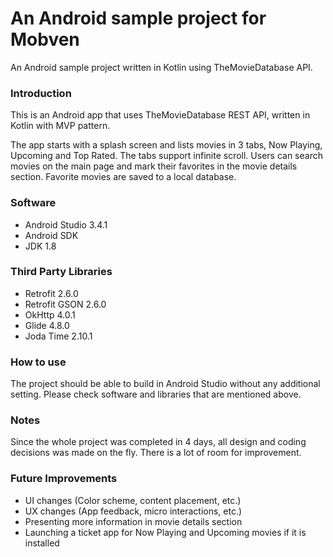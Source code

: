 # An Android sample project for Mobven
An Android sample project written in Kotlin using TheMovieDatabase API.

### Introduction
This is an Android app that uses TheMovieDatabase REST API, written in Kotlin with MVP pattern.

The app starts with a splash screen and lists movies in 3 tabs, Now Playing, Upcoming and Top Rated. The tabs support infinite scroll. Users can search movies on the main page and mark their favorites in the movie details section. Favorite movies are saved to a local database.

### Software
- Android Studio 3.4.1
- Android SDK
- JDK 1.8

### Third Party Libraries
- Retrofit 2.6.0
- Retrofit GSON 2.6.0
- OkHttp 4.0.1
- Glide 4.8.0
- Joda Time 2.10.1

### How to use
The project should be able to build in Android Studio without any additional setting. Please check software and libraries that are mentioned above.

### Notes
Since the whole project was completed in 4 days, all design and coding decisions was made on the fly. There is a lot of room for improvement. 

### Future Improvements
- UI changes (Color scheme, content placement, etc.)
- UX changes (App feedback, micro interactions, etc.)
- Presenting more information in movie details section
- Launching a ticket app for Now Playing and Upcoming movies if it is installed
